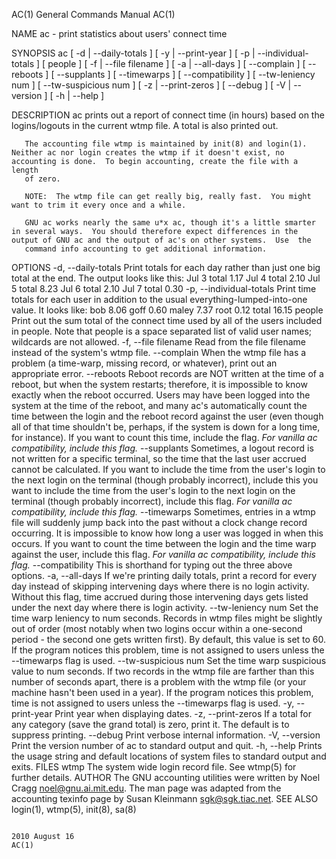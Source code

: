 AC(1)                                                                                      General Commands Manual                                                                                      AC(1)



NAME
       ac -  print statistics about users' connect time

SYNOPSIS
       ac     [ -d | --daily-totals ] [ -y | --print-year ]
              [ -p | --individual-totals ] [ people ]
              [ -f | --file filename ] [ -a | --all-days ]
              [ --complain ] [ --reboots ] [ --supplants ]
              [ --timewarps ] [ --compatibility ]
              [ --tw-leniency num ] [ --tw-suspicious num ]
              [ -z | --print-zeros ] [ --debug ]
              [ -V | --version ] [ -h | --help ]

DESCRIPTION
       ac prints out a report of connect time (in hours) based on the logins/logouts in the current wtmp file.  A total is also printed out.

       The accounting file wtmp is maintained by init(8) and login(1).  Neither ac nor login creates the wtmp if it doesn't exist, no accounting is done.  To begin accounting, create the file with a length
       of zero.

       NOTE:  The wtmp file can get really big, really fast.  You might want to trim it every once and a while.

       GNU ac works nearly the same u*x ac, though it's a little smarter in several ways.  You should therefore expect differences in the output of GNU ac and the output of ac's on other systems.  Use  the
       command info accounting to get additional information.

OPTIONS
       -d, --daily-totals
              Print totals for each day rather than just one big total at the end.  The output looks like this:
                      Jul  3  total     1.17
                      Jul  4  total     2.10
                      Jul  5  total     8.23
                      Jul  6  total     2.10
                      Jul  7  total     0.30
       -p, --individual-totals
              Print time totals for each user in addition to the usual everything-lumped-into-one value.  It looks like:
                      bob       8.06
                      goff      0.60
                      maley     7.37
                      root      0.12
                      total    16.15
       people Print out the sum total of the connect time used by all of the users included in people.  Note that people is a space separated list of valid user names; wildcards are not allowed.
       -f, --file filename
              Read from the file filename instead of the system's wtmp file.
       --complain
              When the wtmp file has a problem (a time-warp, missing record, or whatever), print out an appropriate error.
       --reboots
              Reboot  records  are  NOT written at the time of a reboot, but when the system restarts; therefore, it is impossible to know exactly when the reboot occurred.  Users may have been logged into
              the system at the time of the reboot, and many ac's automatically count the time between the login and the reboot record against the user (even though all of that time shouldn't be,  perhaps,
              if the system is down for a long time, for instance).  If you want to count this time, include the flag.  *For vanilla ac compatibility, include this flag.*
       --supplants
              Sometimes,  a  logout record is not written for a specific terminal, so the time that the last user accrued cannot be calculated.  If you want to include the time from the user's login to the
              next login on the terminal (though probably incorrect), include this you want to include the time from the user's login to the next login on the terminal (though probably incorrect),  include
              this flag.  *For vanilla ac compatibility, include this flag.*
       --timewarps
              Sometimes,  entries in a wtmp file will suddenly jump back into the past without a clock change record occurring.  It is impossible to know how long a user was logged in when this occurs.  If
              you want to count the time between the login and the time warp against the user, include this flag.  *For vanilla ac compatibility, include this flag.*
       --compatibility
              This is shorthand for typing out the three above options.
       -a, --all-days
              If we're printing daily totals, print a record for every day instead of skipping intervening days where there is no login activity.  Without this flag, time accrued during  those  intervening
              days gets listed under the next day where there is login activity.
       --tw-leniency num
              Set  the  time warp leniency to num seconds.  Records in wtmp files might be slightly out of order (most notably when two logins occur within a one-second period - the second one gets written
              first).  By default, this value is set to 60.  If the program notices this problem, time is not assigned to users unless the --timewarps flag is used.
       --tw-suspicious num
              Set the time warp suspicious value to num seconds.  If two records in the wtmp file are farther than this number of seconds apart, there is a problem with  the  wtmp  file  (or  your  machine
              hasn't been used in a year).  If the program notices this problem, time is not assigned to users unless the --timewarps flag is used.
       -y, --print-year
              Print year when displaying dates.
       -z, --print-zeros
              If a total for any category (save the grand total) is zero, print it.  The default is to suppress printing.
       --debug
              Print verbose internal information.
       -V, --version
              Print the version number of ac to standard output and quit.
       -h, --help
              Prints the usage string and default locations of system files to standard output and exits.
FILES
       wtmp
              The system wide login record file. See wtmp(5) for further details.
AUTHOR
       The GNU accounting utilities were written by Noel Cragg <noel@gnu.ai.mit.edu>. The man page was adapted from the accounting texinfo page by Susan Kleinmann <sgk@sgk.tiac.net>.
SEE ALSO
       login(1), wtmp(5), init(8), sa(8)



                                                                                                2010 August 16                                                                                          AC(1)
